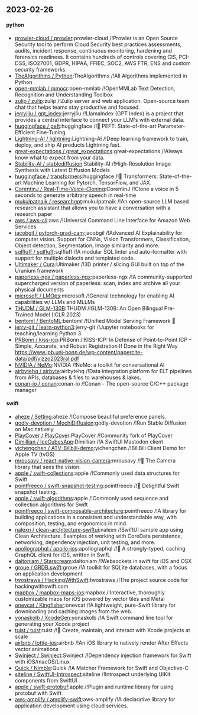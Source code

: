 ## 2023-02-26

#### python
* [prowler-cloud / prowler](https://github.com/prowler-cloud/prowler):prowler-cloud /!Prowler is an Open Source Security tool to perform Cloud Security best practices assessments, audits, incident response, continuous monitoring, hardening and forensics readiness. It contains hundreds of controls covering CIS, PCI-DSS, ISO27001, GDPR, HIPAA, FFIEC, SOC2, AWS FTR, ENS and custom security frameworks.
* [TheAlgorithms / Python](https://github.com/TheAlgorithms/Python):TheAlgorithms /!All Algorithms implemented in Python
* [open-mmlab / mmocr](https://github.com/open-mmlab/mmocr):open-mmlab /!OpenMMLab Text Detection, Recognition and Understanding Toolbox
* [zulip / zulip](https://github.com/zulip/zulip):zulip /!Zulip server and web application. Open-source team chat that helps teams stay productive and focused.
* [jerryjliu / gpt_index](https://github.com/jerryjliu/gpt_index):jerryjliu /!LlamaIndex (GPT Index) is a project that provides a central interface to connect your LLM's with external data.
* [huggingface / peft](https://github.com/huggingface/peft):huggingface /!🤗
PEFT: State-of-the-art Parameter-Efficient Fine-Tuning.
* [Lightning-AI / lightning](https://github.com/Lightning-AI/lightning):Lightning-AI /!Deep learning framework to train, deploy, and ship AI products Lightning fast.
* [great-expectations / great_expectations](https://github.com/great-expectations/great_expectations):great-expectations /!Always know what to expect from your data.
* [Stability-AI / stablediffusion](https://github.com/Stability-AI/stablediffusion):Stability-AI /!High-Resolution Image Synthesis with Latent Diffusion Models
* [huggingface / transformers](https://github.com/huggingface/transformers):huggingface /!🤗
Transformers: State-of-the-art Machine Learning for Pytorch, TensorFlow, and JAX.
* [CorentinJ / Real-Time-Voice-Cloning](https://github.com/CorentinJ/Real-Time-Voice-Cloning):CorentinJ /!Clone a voice in 5 seconds to generate arbitrary speech in real-time
* [mukulpatnaik / researchgpt](https://github.com/mukulpatnaik/researchgpt):mukulpatnaik /!An open-source LLM based research assistant that allows you to have a conversation with a research paper
* [aws / aws-cli](https://github.com/aws/aws-cli):aws /!Universal Command Line Interface for Amazon Web Services
* [jacobgil / pytorch-grad-cam](https://github.com/jacobgil/pytorch-grad-cam):jacobgil /!Advanced AI Explainability for computer vision. Support for CNNs, Vision Transformers, Classification, Object detection, Segmentation, Image similarity and more.
* [sqlfluff / sqlfluff](https://github.com/sqlfluff/sqlfluff):sqlfluff /!A modular SQL linter and auto-formatter with support for multiple dialects and templated code.
* [Ultimaker / Cura](https://github.com/Ultimaker/Cura):Ultimaker /!3D printer / slicing GUI built on top of the Uranium framework
* [paperless-ngx / paperless-ngx](https://github.com/paperless-ngx/paperless-ngx):paperless-ngx /!A community-supported supercharged version of paperless: scan, index and archive all your physical documents
* [microsoft / LMOps](https://github.com/microsoft/LMOps):microsoft /!General technology for enabling AI capabilities w/ LLMs and MLLMs
* [THUDM / GLM-130B](https://github.com/THUDM/GLM-130B):THUDM /!GLM-130B: An Open Bilingual Pre-Trained Model (ICLR 2023)
* [bentoml / BentoML](https://github.com/bentoml/BentoML):bentoml /!Unified Model Serving Framework
🍱
* [jerry-git / learn-python3](https://github.com/jerry-git/learn-python3):jerry-git /!Jupyter notebooks for teaching/learning Python 3
* [PRBonn / kiss-icp](https://github.com/PRBonn/kiss-icp):PRBonn /!KISS-ICP: In Defense of Point-to-Point ICP – Simple, Accurate, and Robust Registration If Done in the Right Way https://www.ipb.uni-bonn.de/wp-content/papercite-data/pdf/vizzo2023ral.pdf
* [NVIDIA / NeMo](https://github.com/NVIDIA/NeMo):NVIDIA /!NeMo: a toolkit for conversational AI
* [airbytehq / airbyte](https://github.com/airbytehq/airbyte):airbytehq /!Data integration platform for ELT pipelines from APIs, databases & files to warehouses & lakes.
* [conan-io / conan](https://github.com/conan-io/conan):conan-io /!Conan - The open-source C/C++ package manager

#### swift
* [aheze / Setting](https://github.com/aheze/Setting):aheze /!Compose beautiful preference panels.
* [godly-devotion / MochiDiffusion](https://github.com/godly-devotion/MochiDiffusion):godly-devotion /!Run Stable Diffusion on Mac natively
* [PlayCover / PlayCover](https://github.com/PlayCover/PlayCover):PlayCover /!Community fork of PlayCover
* [Dimillian / IceCubesApp](https://github.com/Dimillian/IceCubesApp):Dimillian /!A SwiftUI Mastodon client
* [yichengchen / ATV-Bilibili-demo](https://github.com/yichengchen/ATV-Bilibili-demo):yichengchen /!BiliBili Client Demo for Apple TV (tvOS)
* [mrousavy / react-native-vision-camera](https://github.com/mrousavy/react-native-vision-camera):mrousavy /!📸
The Camera library that sees the vision.
* [apple / swift-collections](https://github.com/apple/swift-collections):apple /!Commonly used data structures for Swift
* [pointfreeco / swift-snapshot-testing](https://github.com/pointfreeco/swift-snapshot-testing):pointfreeco /!📸
Delightful Swift snapshot testing.
* [apple / swift-algorithms](https://github.com/apple/swift-algorithms):apple /!Commonly used sequence and collection algorithms for Swift
* [pointfreeco / swift-composable-architecture](https://github.com/pointfreeco/swift-composable-architecture):pointfreeco /!A library for building applications in a consistent and understandable way, with composition, testing, and ergonomics in mind.
* [nalexn / clean-architecture-swiftui](https://github.com/nalexn/clean-architecture-swiftui):nalexn /!SwiftUI sample app using Clean Architecture. Examples of working with CoreData persistence, networking, dependency injection, unit testing, and more.
* [apollographql / apollo-ios](https://github.com/apollographql/apollo-ios):apollographql /!📱
A strongly-typed, caching GraphQL client for iOS, written in Swift.
* [daltoniam / Starscream](https://github.com/daltoniam/Starscream):daltoniam /!Websockets in swift for iOS and OSX
* [groue / GRDB.swift](https://github.com/groue/GRDB.swift):groue /!A toolkit for SQLite databases, with a focus on application development
* [twostraws / HackingWithSwift](https://github.com/twostraws/HackingWithSwift):twostraws /!The project source code for hackingwithswift.com
* [mapbox / mapbox-maps-ios](https://github.com/mapbox/mapbox-maps-ios):mapbox /!Interactive, thoroughly customizable maps for iOS powered by vector tiles and Metal
* [onevcat / Kingfisher](https://github.com/onevcat/Kingfisher):onevcat /!A lightweight, pure-Swift library for downloading and caching images from the web.
* [yonaskolb / XcodeGen](https://github.com/yonaskolb/XcodeGen):yonaskolb /!A Swift command line tool for generating your Xcode project
* [tuist / tuist](https://github.com/tuist/tuist):tuist /!🚀
Create, maintain, and interact with Xcode projects at scale
* [airbnb / lottie-ios](https://github.com/airbnb/lottie-ios):airbnb /!An iOS library to natively render After Effects vector animations
* [Swinject / Swinject](https://github.com/Swinject/Swinject):Swinject /!Dependency injection framework for Swift with iOS/macOS/Linux
* [Quick / Nimble](https://github.com/Quick/Nimble):Quick /!A Matcher Framework for Swift and Objective-C
* [siteline / SwiftUI-Introspect](https://github.com/siteline/SwiftUI-Introspect):siteline /!Introspect underlying UIKit components from SwiftUI
* [apple / swift-protobuf](https://github.com/apple/swift-protobuf):apple /!Plugin and runtime library for using protobuf with Swift
* [aws-amplify / amplify-swift](https://github.com/aws-amplify/amplify-swift):aws-amplify /!A declarative library for application development using cloud services.
